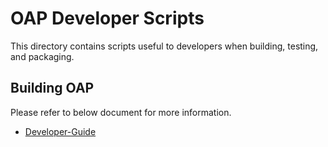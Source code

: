 # OAP Developer Scripts
This directory contains scripts useful to developers when building, testing, and packaging.

## Building OAP

Please refer to below document for more information.

* [Developer-Guide](../docs/Developer-Guide.md)
